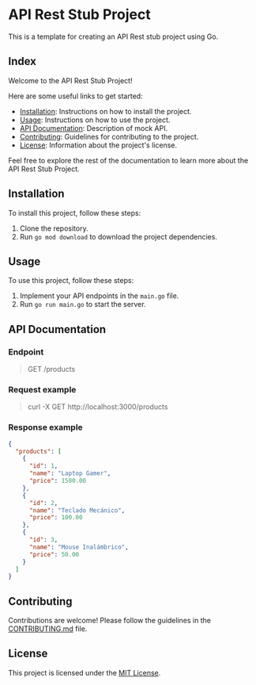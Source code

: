 # API Rest Stub Project

This is a template for creating an API Rest stub project using Go.

## Index

Welcome to the API Rest Stub Project!

Here are some useful links to get started:

- [Installation](#installation): Instructions on how to install the project.
- [Usage](#usage): Instructions on how to use the project.
- [API Documentation](#apiDocumentation): Description of mock API.
- [Contributing](#contributing): Guidelines for contributing to the project.
- [License](#license): Information about the project's license.

Feel free to explore the rest of the documentation to learn more about the API Rest Stub Project.


## Installation

To install this project, follow these steps:

1. Clone the repository.
2. Run `go mod download` to download the project dependencies.

## Usage

To use this project, follow these steps:

1. Implement your API endpoints in the `main.go` file.
2. Run `go run main.go` to start the server.

## API Documentation

### Endpoint

> GET /products

### Request example

> curl -X GET http://localhost:3000/products

### Response example

```json
{
  "products": [
    {
      "id": 1,
      "name": "Laptop Gamer",
      "price": 1500.00
    },
    {
      "id": 2,
      "name": "Teclado Mecánico",
      "price": 100.00
    },
    {
      "id": 3,
      "name": "Mouse Inalámbrico",
      "price": 50.00
    }
  ]
}
```

## Contributing

Contributions are welcome! Please follow the guidelines in the [CONTRIBUTING.md](CONTRIBUTING.md) file.

## License

This project is licensed under the [MIT License](LICENSE).
